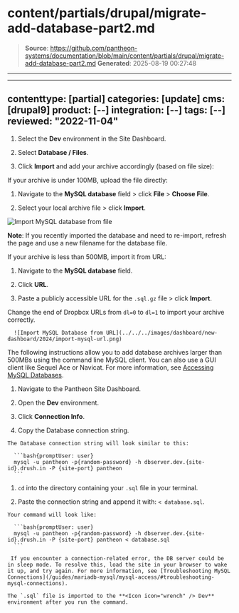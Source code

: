 # content/partials/drupal/migrate-add-database-part2.md

> **Source**: https://github.com/pantheon-systems/documentation/blob/main/content/partials/drupal/migrate-add-database-part2.md
> **Generated**: 2025-08-19 00:27:48

---

---
contenttype: [partial]
categories: [update]
cms: [drupal9]
product: [--]
integration: [--]
tags: [--]
reviewed: "2022-11-04"
---

1. Select the **<Icon icon="wrench" /> Dev** environment in the Site Dashboard.

1. Select **<Icon icon="server" /> Database / Files**.

1. Click **Import** and add your archive accordingly (based on file size):

  <TabList>

  <Tab title="Up to 100MBs" id="100mbs" active={true}>

  If your archive is under 100MB, upload the file directly:

   1. Navigate to the **MySQL database** field > click **File** > **Choose File**.

   2. Select your local archive file > click **Import**.

   ![Import MySQL database from file](../../../images/dashboard/new-dashboard/2024/import-mysql-file.png)

   **Note**: If you recently imported the database and need to re-import, refresh the page and use a new filename for the database file.

  </Tab>

  <Tab title="Up to 500MBs" id="500mbs">

  If your archive is less than 500MB, import it from URL:

   1. Navigate to the **MySQL database** field.

   1. Click **URL**.

   1. Paste a publicly accessible URL for the `.sql.gz` file > click **Import**.

   <Alert title="Note" type="info" >

   Change the end of Dropbox URLs from `dl=0` to `dl=1` to import your archive correctly.

   </Alert>

      ![Import MySQL Database from URL](../../../images/dashboard/new-dashboard/2024/import-mysql-url.png)

  </Tab>

  <Tab title="Over 500MBs" id="500mbsplus">

  The following instructions allow you to add database archives larger than 500MBs using the command line MySQL client. You can also use a GUI client like Sequel Ace or Navicat. For more information, see [Accessing MySQL Databases](/guides/mariadb-mysql/mysql-access).

   1. Navigate to the Pantheon Site Dashboard.

   1. Open the **<Icon icon="wrench" /> Dev** environment.

   1. Click **Connection Info**.

   1. Copy the Database connection string.

    The Database connection string will look similar to this:

      ```bash{promptUser: user}
      mysql -u pantheon -p{random-password} -h dbserver.dev.{site-id}.drush.in -P {site-port} pantheon
      ```

   1. `cd` into the directory containing your `.sql` file in your terminal.

   1. Paste the connection string and append it with: `< database.sql`.

    Your command will look like:

      ```bash{promptUser: user}
      mysql -u pantheon -p{random-password} -h dbserver.dev.{site-id}.drush.in -P {site-port} pantheon < database.sql
      ```

     If you encounter a connection-related error, the DB server could be in sleep mode. To resolve this, load the site in your browser to wake it up, and try again. For more information, see [Troubleshooting MySQL Connections](/guides/mariadb-mysql/mysql-access/#troubleshooting-mysql-connections).

    The `.sql` file is imported to the **<Icon icon="wrench" /> Dev** environment after you run the command.

  </Tab>

  </TabList>
